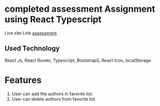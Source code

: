 # completed assessment Assignment using React Typescript

Live site Link [assessment](https://authors-selection.firebaseapp.com/).

## Used Technology

React Js, React Router, Typescript, Bootstrap5, React Icon, localStorage

# Features
1. User can add the authors in  favorite list.
2. User can delete authors from favorite list.


